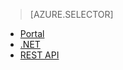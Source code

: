 > [AZURE.SELECTOR]
- [Portal](../articles/media-services/media-services-manage-content.md#encode)
- [.NET](../articles/media-services/media-services-dotnet-encode-asset.md)
- [REST API](../articles/media-services/media-services-rest-encode-asset.md)






